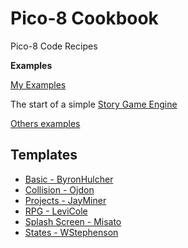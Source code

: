 # Pico-8 Cookbook
Pico-8 Code Recipes 

**Examples**

[My Examples](examples)

The start of a simple [Story Game Engine](examples/story-engine)

[Others examples](examples/others)

## Templates

* [Basic - ByronHulcher](https://gist.github.com/byronhulcher/73f7765cfdab5b6d4ae1f72b72714ef3)
* [Collision - Ojdon](https://github.com/ojdon/pico8-boilerplate)
* [Projects - JayMiner](https://github.com/jayminer81/pico8_project_template)
* [RPG - LeviCole](https://github.com/levicole/pico-8-rpg-game-template)
* [Splash Screen - Misato](https://github.com/misato/pico8-game-template)
* [States - WStephenson](https://github.com/wstephenson/pico8-boilerplate)
